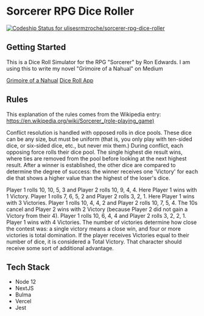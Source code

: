 # Sorcerer RPG Dice Roller

[![Codeship Status for ulisesrmzroche/sorcerer-rpg-dice-roller](https://app.codeship.com/projects/787c8c30-b418-0138-507a-66063cddf7a7/status?branch=master)](https://app.codeship.com/projects/404346)

## Getting Started

This is a Dice Roll Simulator for the RPG "Sorcerer" by Ron Edwards. I am using this to write my novel "Grimoire of a Nahual" on Medium

[Grimoire of a Nahual](https://medium.com/grimoire-of-a-nagual-kingdom-come)
[Dice Roll App](https://sorcerer-rpg-dice-roller.vercel.app/)

## Rules

This explanation of the rules comes from the Wikipedia entry: https://en.wikipedia.org/wiki/Sorcerer_(role-playing_game)

Conflict resolution is handled with opposed rolls in dice pools. These dice can be any size, but must be uniform (that is, you only play with ten-sided dice, or six-sided dice, etc., but never mix them.) During conflict, each opposing force rolls their dice pool. The single highest die result wins, where ties are removed from the pool before looking at the next highest result. After a winner is established, the other dice are compared to determine the degree of success: the winner receives one 'Victory' for each die that shows a higher value than the highest of the loser's dice.

Player 1 rolls 10, 10, 5, 3 and Player 2 rolls 10, 9, 4, 4. Here Player 1 wins with 1 Victory.
Player 1 rolls 7, 6, 5, 2 and Player 2 rolls 3, 2, 1. Here Player 1 wins with 3 Victories.
Player 1 rolls 10, 4, 4, 2 and Player 2 rolls 10, 7, 5, 4. The 10s cancel and Player 2 wins with 2 Victory (because Player 2 did not gain a Victory from their 4).
Player 1 rolls 10, 6, 4, 4 and Player 2 rolls 3, 2, 2, 1. Player 1 wins with 4 Victories.
The number of victories determine how close the contest was: a single victory means a close win, and four or more victories is total domination. If the player receives Victories equal to their number of dice, it is considered a Total Victory. That character should receive some sort of additional advantage.

## Tech Stack

* Node 12
* NextJS
* Bulma
* Vercel
* Jest